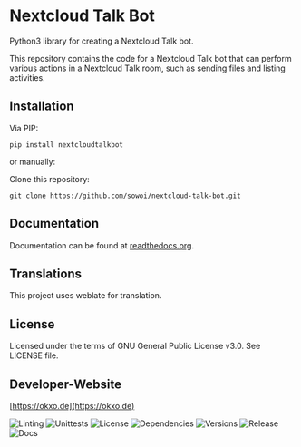 # Nextcloud Talk Bot

Python3 library for creating a Nextcloud Talk bot. 

This repository contains the code for a Nextcloud Talk bot that can perform various actions in a Nextcloud Talk room, such as sending files and listing activities.

## Installation

Via PIP:

```
pip install nextcloudtalkbot
```

or manually:

Clone this repository:

```
git clone https://github.com/sowoi/nextcloud-talk-bot.git
```

## Documentation

Documentation can be found at [readthedocs.org](https://nextcloud-talk-bot.readthedocs.io).

## Translations

This project uses weblate for translation.


## License

Licensed under the terms of GNU General Public License v3.0. See LICENSE file.


## Developer-Website

[https://okxo.de](https://okxo.de)


![Linting](https://github.com/sowoi/nextcloud-talk-bot//actions/workflows/python-lint.yml/badge.svg)
![Unittests](https://github.com/sowoi/nextcloud-talk-bot//actions/workflows/python-tox.yml/badge.svg)
![License](https://img.shields.io/pypi/l/nextcloudtalkbot?style=plastic)
![Dependencies](https://img.shields.io/librariesio/github/sowoi/nextcloud-talk-bot?style=plastic)
![Versions](https://img.shields.io/pypi/pyversions/nextcloudtalkbot?style=plastic)
![Release](https://img.shields.io/pypi/status/nextcloudtalkbot?style=plastic)
![Docs](https://readthedocs.org/projects/nextcloud-talk-bot/badge/?version=latest&style=plactic)
